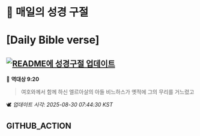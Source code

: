 # 🙏 매일의 성경 구절
# [Daily Bible verse]
## [![README에 성경구절 업데이트](https://github.com/DONGSUKA/first_test/actions/workflows/update-readme-bible.yml/badge.svg)](https://github.com/DONGSUKA/first_test/actions/workflows/update-readme-bible.yml)
<!-- START_BIBLE_VERSE -->
📖 **역대상 9:20**
> 여호와께서 함께 하신 엘르아살의 아들 비느하스가 옛적에 그의 무리를 거느렸고

🕊️ _업데이트 시각: 2025-08-30 07:44:30 KST_
  <!-- END_BIBLE_VERSE -->
## GITHUB_ACTION
